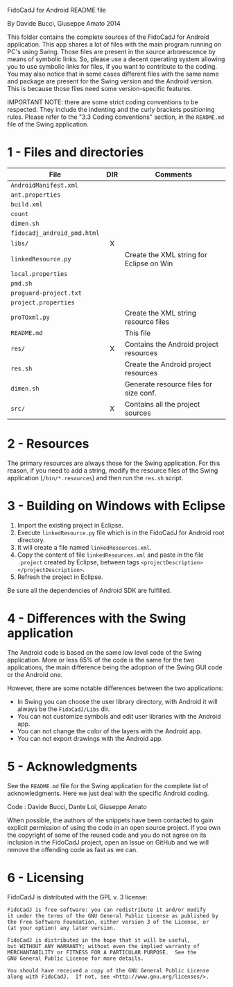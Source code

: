 FidoCadJ for Android README file

By Davide Bucci, Giuseppe Amato 2014

This folder contains the complete sources of the FidoCadJ for Android
application.
This app shares a lot of files with the main program running on PC's using
Swing.
Those files are present in the source arborescence by means of symbolic links.
So, please use a decent operating system allowing you to use symbolic links for
files, if you want to contribute to the coding.
You may also notice that in some cases different files with the same name and
package are present for the Swing version and the Android version.
This is because those files need some version-specific features.

IMPORTANT NOTE: there are some strict coding conventions to be respected.
They include the indenting and the curly brackets positioning rules.
Please refer to the "3.3 Coding conventions" section, in the `README.md` file
of the Swing application.


1 - Files and directories
=========================

| File                        | DIR | Comments                                 |
| --------------------------- |:---:| ---------------------------------------  |
| `AndroidManifest.xml`       |     |                                          |
| `ant.properties`            |     |                                          |
| `build.xml`                 |     |                                          |
| `count`                     |     |                                          |
| `dimen.sh`                  |     |                                          |
| `fidocadj_android_pmd.html` |     |                                          |
| `libs/`                     |  X  |                                          |
| `linkedResource.py`         |     | Create the XML string for Eclipse on Win |
| `local.properties`          |     |                                          |
| `pmd.sh`                    |     |                                          |
| `proguard-project.txt`      |     |                                          |
| `project.properties`        |     |                                          |
| `proTOxml.py`               |     | Create the XML string resource files     |
| `README.md`                 |     | This file                                |
| `res/`                      |  X  | Contains the Android project resources   |
| `res.sh`                    |     | Create the Android project resources     |
| `dimen.sh`                  |     | Generate resource files for size conf.   |
| `src/`                      |  X  | Contains all the project sources         |


2 - Resources
=============

The primary resources are always those for the Swing application. For this
reason, if you need to add a string, modify the resource files of the
Swing application (`/bin/*.resources`) and then run the `res.sh` script.


3 - Building on Windows with Eclipse
====================================

1. Import the existing project in Eclipse.
2. Execute `linkedResource.py` file which is in the FidoCadJ for Android root
   directory.
3. It will create a file named `linkedResources.xml`.
4. Copy the content of file `linkedResources.xml` and paste in the file
   `.project` created by Eclipse, between tags
   `<projectDescription></projectDescription>`.
5. Refresh the project in Eclipse.

Be sure all the dependencies of Android SDK are fulfilled.


4 - Differences with the Swing application
==========================================

The Android code is based on the same low level code of the Swing application.
More or less 65% of the code is the same for the two applications, the main
difference being the adoption of the Swing GUI code or the Android one.

However, there are some notable differences between the two applications:

- In Swing you can choose the user library directory, with Android it will
  always be the `FidoCadJ/Libs` dir.
- You can not customize symbols and edit user libraries with the Android app.
- You can not change the color of the layers with the Android app.
- You can not export drawings with the Android app.


5 - Acknowledgments
===================

See the `README.md` file for the Swing application for the complete list of
acknowledgments. Here we just deal with the specific Android coding.

Code
:   Davide Bucci, Dante Loi, Giuseppe Amato

When possible, the authors of the snippets have been contacted to gain
explicit permission of using the code in an open source project. If you own
the copyright of some of the reused code and you do not agree on its
inclusion in the FidoCadJ project, open an Issue on GitHub and we will remove
the offending code as fast as we can.


6 - Licensing
=============

FidoCadJ is distributed with the GPL v. 3 license:

    FidoCadJ is free software: you can redistribute it and/or modify
    it under the terms of the GNU General Public License as published by
    the Free Software Foundation, either version 3 of the License, or
    (at your option) any later version.

    FidoCadJ is distributed in the hope that it will be useful,
    but WITHOUT ANY WARRANTY; without even the implied warranty of
    MERCHANTABILITY or FITNESS FOR A PARTICULAR PURPOSE.  See the
    GNU General Public License for more details.

    You should have received a copy of the GNU General Public License
    along with FidoCadJ.  If not, see <http://www.gnu.org/licenses/>.
